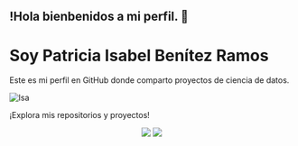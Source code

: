 ## !Hola bienbenidos a mi perfil.   👋

# Soy Patricia Isabel Benítez Ramos

Este es mi perfil en GitHub donde comparto proyectos de ciencia de datos.

![Isa](https://github.com/Isabelpat/Isabelpat/blob/main/assets/DALL%C2%B7E%202024-11-27%2020.50.04%20-%20A%20professional%2C%20modern%2C%20and%20visually%20appealing%20profile%20image%20for%20a%20data%20scientist%20and%20bioengineering%20professional.%20The%20design%20should%20incorporate%20icons.webp)

¡Explora mis repositorios y proyectos!



<div align="center">
  
  <a href="https://www.linkedin.com/in/patricia-isabel-b-83a61613a/" target="_blank"><img src="https://img.shields.io/badge/-LinkedIn-%230077B5?style=for-the-badge&logo=linkedin&logoColor=white" target="_blank"></a> 
  <a href="mailto:brpisabel@gmail.com.com"><img src="https://img.shields.io/badge/-Gmail-%23333?style=for-the-badge&logo=gmail&logoColor=white&color=red" target="_blank"></a>
  
</div>

